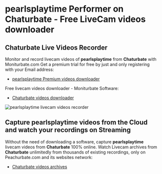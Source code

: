 # pearlsplaytime Performer on Chaturbate - Free LiveCam videos downloader

## Chaturbate Live Videos Recorder

Monitor and record livecam videos of **pearlsplaytime** from **Chaturbate** with Moniturbate.com
Get a premium trial for free by just and only registering with your Email address:
* [pearlsplaytime Premium videos downloader](https://moniturbate.com/request-demo-licence-key.html)

Free livecam videos downloader - Moniturbate Software:
* [Chaturbate videos downloader](https://moniturbate.com/moniturbate-download-software.html)

![pearlsplaytime livecam videos recorder](https://peachurnet.com/templates/moniturbate-software.png)


## Capture pearlsplaytime videos from the Cloud and watch your recordings on Streaming

Without the need of downloading a software, capture **pearlsplaytime** livecam videos from **Chaturbate** 100% online.
Watch Livecam archives from **Chaturbate** unlimitedly from thousands of existing recordings, only on Peachurbate.com and its websites network:
* [Chaturbate videos archives](https://peachurnet.com/)